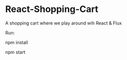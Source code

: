 # React-Shopping-Cart
A shopping cart where we play around wih React &amp; Flux

Run: 

npm install

npm start